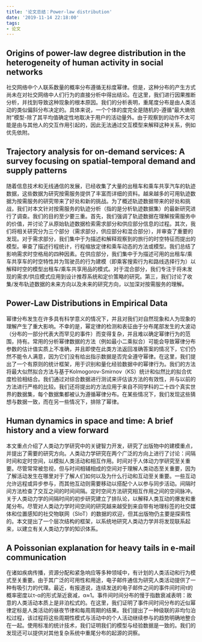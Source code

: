 ```yaml
---
title: '论文总结：Power-law distribution'
date: '2019-11-14 22:18:00'
tags: 
- 论文
---
```


## Origins of power-law degree distribution in the heterogeneity of human activity in social networks
社交网络中个人联系数量的概率分布遵循无标度幂律。但是，这种分布的产生方式尚未在对社交网络中人们行为的直接分析中得出结论。在这里，我们进行因果推断分析，并找到导致这种现象的根本原因。我们的分析表明，重尾度分布是由人类活动的类似偏斜分布决定的。具体来说，一个个体的度完全是随机的-遵循“最大熵依附”模型-除了其平均值确定性地取决于用户的活动量外。由于观察到的动作不太可能是由与其他人的交互作用引起的，因此无法通过交互模型来解释这种关系，例如优先依附。

## Trajectory analysis for on-demand services: A survey focusing on spatial-temporal demand and supply patterns
随着信息技术和无线通信的发展，已经收集了大量的出租车和乘车共享汽车的轨迹数据，这些数据为研究按需服务提供了丰富而详细的资料。越来越多的可用轨迹数据为按需服务的研究带来了好处和新的挑战。为了概述轨迹数据带来的好处和挑战，我们对本文针对按需服务的轨迹分析（指的是分析轨迹数据集）的最新研究进行了调查。我们的目的至少要三重。首先，我们强调了轨迹数据在理解按需服务中的价值，并讨论了从原始轨迹数据检索需求部分和供应部分信息的过程。其次，我们将相关研究分为三个部分（需求部分，供应部分和混合部分），并审查了重要的发现。对于需求部分，我们集中于为描述和解释观察到的旅行的时空特征而提出的模型。审查了描述行程统计，行程缩放定律和乘车动态的方法或模型。我们总结了影响需求时空格局的四种因素。在供应部分，我们集中于为描述可用的出租车/乘车共享车的时空特性并为驾驶员的行为建模（即乘客搜索行为和路线选择行为）以解释时空的模型出租车/乘车共享用品的模式。对于混合部分，我们专注于将未发现的需求/供应模式应用到设计推荐系统和定价策略的研究。第三，我们讨论了收集/发布轨迹数据的未来方向以及未来的研究方向，以加深对按需服务的理解。

## Power-Law Distributions in Empirical Data
幂律分布发生在许多具有科学意义的情况下，并且对我们对自然现象和人为现象的理解产生了重大影响。不幸的是，幂定律的检测和表征由于分布尾部发生的大波动（分布的一部分代表大而罕见的事件）而变得复杂，并且难以确定幂律行为的范围，持有。常用的分析幂律数据的方法（例如最小二乘拟合）可能会导致幂律分布参数的估计值实质上不准确，并且即使在此类方法返回准确答案的情况下，它们仍然不能令人满意，因为它们没有给出指示数据是否完全遵守幂律。在这里，我们提出了一个有原则的统计框架，用于识别和量化经验数据中的幂律行为。我们的方法将最大似然拟合方法与基于Kolmogorov-Smirnov（KS）统计和似然比的拟合优度检验相结合。我们通过对综合数据进行测试来评估该方法的有效性，并与以前的方法进行严格的比较。我们还将提出的方法应用于来自不同学科的二十四个真实世界的数据集，每个数据集都被认为遵循幂律分布。在某些情况下，我们发现这些猜想与数据一致，而在另一些情况下，排除了幂律。

## Human dynamics in space and time: A brief history and a view forward
本文重点介绍了人类动力学研究中的关键智力开发，研究了出版物中的建模重点，并提出了需要的研究方向。人类动力学研究在两个广泛的方向上进行了讨论：间隔时间和定时空间，以模拟人类活动和相互作用。时间对于人体动力学研究至关重要。尽管常常被忽视，但与时间相辅相成的空间对于理解人类动态至关重要，因为了解活动发生在哪里对于了解人们如何以及为什么行动和互动至关重要。一些互动允许远程或异步参与，而其他互动则需要移动以搭配个人以参与同步活动。间隔时间方法检查了交互之间的时间间隔。定时空间方法研究相互作用之间的空间脉冲。关于人类动力学的间隔时间的初步研究建立了排队论，以解释人类互动的爆发和重尾分布。尽管对人类动力学时间空间的研究越来越受到来自带有地理标签的社交媒体和位置感知的社交物联网（SIoT）的数据的欢迎，但其出版物仍主要是探索性的。本文提出了一个层次结构的框架，以系统地研究人类动力学并将发现联系起来，以建立有关人类动力学的知识体系。

## A Poissonian explanation for heavy tails in e-mail communication
在诸如疾病传播，资源分配和紧急响应等多种领域中，有计划的人类活动和行为模式至关重要。由于其广泛的可用性和用途，电子邮件通信为研究人类活动提供了一种有吸引力的代理。最近，有报道说，连续发送的电子邮件之间的事件间时间τ的概率密度以τ-α的形式渐近衰减，α≈1。事件间时间分布的慢于指数衰减表明：故意的人类活动本质上是非泊松式的。在这里，我们证明了事件间时间分布的近似幂律定标是人类活动的昼夜节律和每周周期的结果。我们提出了一种级联的非均匀泊松过程，该过程将这些周期性模式与活动中的个人活动继续参与的趋势明确地整合在一起。使用标准的统计技术，我们证明我们的模型与经验数据是一致的。我们的发现还可以提供对其他复杂系统中重尾分布的起源的洞察。
